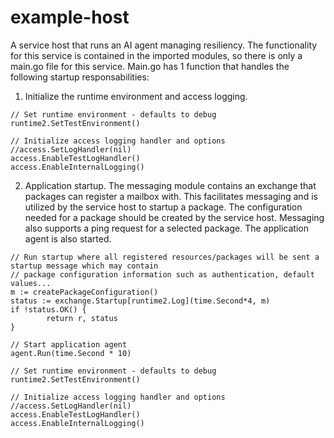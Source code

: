 # example-host

A service host that runs an AI agent managing resiliency. The functionality for this service is contained in the imported modules, so there is only a main.go file for this service.
Main.go has 1 function that handles the following startup responsabilities:

  1. Initialize the runtime environment and access logging.
~~~
// Set runtime environment - defaults to debug
runtime2.SetTestEnvironment()

// Initialize access logging handler and options
//access.SetLogHandler(nil)
access.EnableTestLogHandler()
access.EnableInternalLogging()
~~~

  2. Application startup. The messaging module contains an exchange that packages can register a mailbox with. This facilitates messaging and is utilized by the service host to startup
     a package. The configuration needed for a package should be created by the service host. Messaging also supports a ping request for a selected package. The application agent is also
     started. 
~~~
// Run startup where all registered resources/packages will be sent a startup message which may contain
// package configuration information such as authentication, default values...
m := createPackageConfiguration()
status := exchange.Startup[runtime2.Log](time.Second*4, m)
if !status.OK() {
		return r, status
}

// Start application agent
agent.Run(time.Second * 10)

// Set runtime environment - defaults to debug
runtime2.SetTestEnvironment()

// Initialize access logging handler and options
//access.SetLogHandler(nil)
access.EnableTestLogHandler()
access.EnableInternalLogging()
~~~



